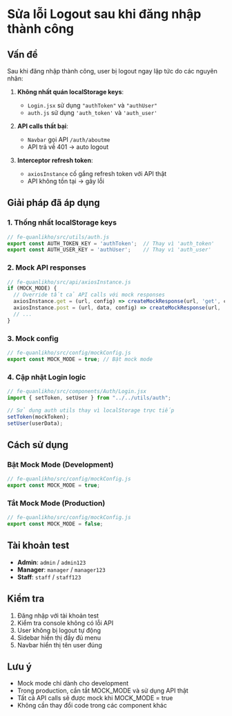 # Sửa lỗi Logout sau khi đăng nhập thành công

## Vấn đề
Sau khi đăng nhập thành công, user bị logout ngay lập tức do các nguyên nhân:

1. **Không nhất quán localStorage keys**: 
   - `Login.jsx` sử dụng `"authToken"` và `"authUser"`
   - `auth.js` sử dụng `'auth_token'` và `'auth_user'`

2. **API calls thất bại**: 
   - `Navbar` gọi API `/auth/aboutme` 
   - API trả về 401 → auto logout

3. **Interceptor refresh token**: 
   - `axiosInstance` cố gắng refresh token với API thật
   - API không tồn tại → gây lỗi

## Giải pháp đã áp dụng

### 1. Thống nhất localStorage keys
```javascript
// fe-quanlikho/src/utils/auth.js
export const AUTH_TOKEN_KEY = 'authToken';  // Thay vì 'auth_token'
export const AUTH_USER_KEY = 'authUser';    // Thay vì 'auth_user'
```

### 2. Mock API responses
```javascript
// fe-quanlikho/src/api/axiosInstance.js
if (MOCK_MODE) {
  // Override tất cả API calls với mock responses
  axiosInstance.get = (url, config) => createMockResponse(url, 'get', config);
  axiosInstance.post = (url, data, config) => createMockResponse(url, 'post', data);
  // ...
}
```

### 3. Mock config
```javascript
// fe-quanlikho/src/config/mockConfig.js
export const MOCK_MODE = true; // Bật mock mode
```

### 4. Cập nhật Login logic
```javascript
// fe-quanlikho/src/components/Auth/Login.jsx
import { setToken, setUser } from "../../utils/auth";

// Sử dụng auth utils thay vì localStorage trực tiếp
setToken(mockToken);
setUser(userData);
```

## Cách sử dụng

### Bật Mock Mode (Development)
```javascript
// fe-quanlikho/src/config/mockConfig.js
export const MOCK_MODE = true;
```

### Tắt Mock Mode (Production)
```javascript
// fe-quanlikho/src/config/mockConfig.js
export const MOCK_MODE = false;
```

## Tài khoản test

- **Admin**: `admin` / `admin123`
- **Manager**: `manager` / `manager123`
- **Staff**: `staff` / `staff123`

## Kiểm tra

1. Đăng nhập với tài khoản test
2. Kiểm tra console không có lỗi API
3. User không bị logout tự động
4. Sidebar hiển thị đầy đủ menu
5. Navbar hiển thị tên user đúng

## Lưu ý

- Mock mode chỉ dành cho development
- Trong production, cần tắt MOCK_MODE và sử dụng API thật
- Tất cả API calls sẽ được mock khi MOCK_MODE = true
- Không cần thay đổi code trong các component khác
